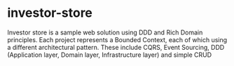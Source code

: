 # investor-store
Investor store is a sample web solution using DDD and Rich Domain principles. Each project represents a Bounded Context, each of which using a different architectural pattern. These include CQRS, Event Sourcing, DDD (Application layer, Domain layer, Infrastructure layer) and simple CRUD
